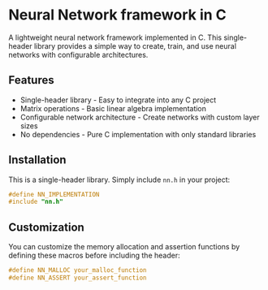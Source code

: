 
# Neural Network framework in C 


A lightweight neural network framework implemented in C. This single-header library provides a simple way to create, train, and use neural networks with configurable architectures.


## Features

- Single-header library - Easy to integrate into any C project
- Matrix operations - Basic linear algebra implementation
- Configurable network architecture - Create networks with custom layer sizes
- No dependencies - Pure C implementation with only standard libraries


## Installation

This is a single-header library. Simply include `nn.h` in your project:

```C
#define NN_IMPLEMENTATION
#include "nn.h"
```
    
## Customization
You can customize the memory allocation and assertion functions by defining these macros before including the header:
```C
#define NN_MALLOC your_malloc_function
#define NN_ASSERT your_assert_function
```
